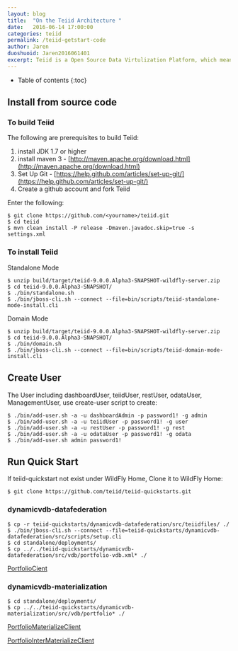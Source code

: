 ```yaml
---
layout: blog
title:  "On the Teiid Architecture "
date:   2016-06-14 17:00:00
categories: teiid
permalink: /teiid-getstart-code
author: Jaren
duoshuoid: Jaren2016061401
excerpt: Teiid is a Open Source Data Virtulization Platform, which means the souce code are totally open, this article will guide you to get start teiid from source code.
---
```


* Table of contents
{:toc}

## Install from source code

### To build Teiid

The following are prerequisites to build Teiid:

1. install JDK 1.7 or higher
2. install maven 3 - [http://maven.apache.org/download.html](http://maven.apache.org/download.html)
3. Set Up Git - [https://help.github.com/articles/set-up-git/](https://help.github.com/articles/set-up-git/)
4. Create a github account and fork Teiid

Enter the following:

~~~
$ git clone https://github.com/<yourname>/teiid.git
$ cd teiid
$ mvn clean install -P release -Dmaven.javadoc.skip=true -s settings.xml
~~~

### To install Teiid
Standalone Mode

~~~
$ unzip build/target/teiid-9.0.0.Alpha3-SNAPSHOT-wildfly-server.zip
$ cd teiid-9.0.0.Alpha3-SNAPSHOT/
$ ./bin/standalone.sh  
$ ./bin/jboss-cli.sh --connect --file=bin/scripts/teiid-standalone-mode-install.cli  
~~~
Domain Mode

~~~
$ unzip build/target/teiid-9.0.0.Alpha3-SNAPSHOT-wildfly-server.zip
$ cd teiid-9.0.0.Alpha3-SNAPSHOT/
$ ./bin/domain.sh  
$ ./bin/jboss-cli.sh --connect --file=bin/scripts/teiid-domain-mode-install.cli 
~~~

## Create User

The User including dashboardUser, teiidUser, restUser, odataUser, ManagementUser, use create-user script to create:

~~~
$ ./bin/add-user.sh -a -u dashboardAdmin -p password1! -g admin  
$ ./bin/add-user.sh -a -u teiidUser -p password1! -g user  
$ ./bin/add-user.sh -a -u restUser -p password1! -g rest  
$ ./bin/add-user.sh -a -u odataUser -p password1! -g odata  
$ ./bin/add-user.sh admin password1!  
~~~

## Run Quick Start

If teiid-quickstart not exist under WildFly Home, Clone it to WildFly Home:

~~~
$ git clone https://github.com/teiid/teiid-quickstarts.git
~~~ 

### dynamicvdb-datafederation

~~~
$ cp -r teiid-quickstarts/dynamicvdb-datafederation/src/teiidfiles/ ./
$ ./bin/jboss-cli.sh --connect --file=teiid-quickstarts/dynamicvdb-datafederation/src/scripts/setup.cli
$ cd standalone/deployments/
$ cp ../../teiid-quickstarts/dynamicvdb-datafederation/src/vdb/portfolio-vdb.xml* ./
~~~

[PortfolioCient](https://github.com/kylinsoong/teiid-test/blob/master/client/src/main/java/org/teiid/test/jdbc/client/PortfolioCient.java)

### dynamicvdb-materialization

~~~
$ cd standalone/deployments/
$ cp ../../teiid-quickstarts/dynamicvdb-materialization/src/vdb/portfolio* ./
~~~

[PortfolioMaterializeClient](https://github.com/kylinsoong/teiid-test/blob/master/client/src/main/java/org/teiid/test/jdbc/client/PortfolioMaterializeClient.java)

[PortfolioInterMaterializeClient](https://github.com/kylinsoong/teiid-test/blob/master/client/src/main/java/org/teiid/test/jdbc/client/PortfolioInterMaterializeClient.java)
